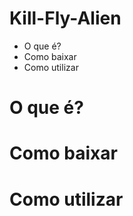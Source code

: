 # Kill-Fly-Alien
 
 - O que é?
 - Como baixar
 - Como utilizar
 
 # O que é?
 
 # Como baixar
 
 # Como utilizar
